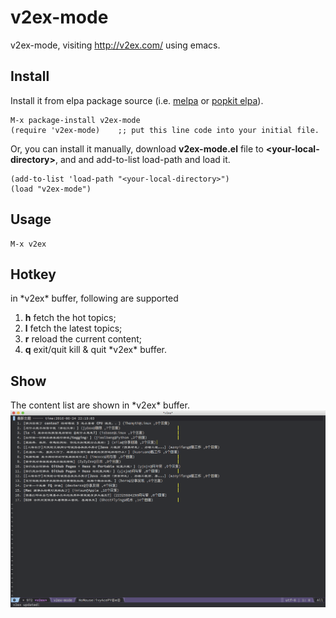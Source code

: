 # v2ex-mode
v2ex-mode, visiting http://v2ex.com/ using emacs.

## Install
Install it from elpa package source (i.e. [melpa](https://melpa.org/) or [popkit elpa](https://elpa.popkit.org/)).  
```elisp
M-x package-install v2ex-mode
(require 'v2ex-mode)    ;; put this line code into your initial file.
```

Or, you can install it manually, download **v2ex-mode.el** file to **\<your-local-directory>**, and
and add-to-list load-path and load it.  
```elisp
(add-to-list 'load-path "<your-local-directory>")
(load "v2ex-mode")
```

## Usage
```elisp
M-x v2ex
```

## Hotkey
in \*v2ex* buffer, following are supported  
1. **h** fetch the hot topics;  
2. **l** fetch the latest topics;  
3. **r** reload the current content;  
3. **q** exit/quit kill & quit \*v2ex* buffer.

## Show
The content list are shown in \*v2ex* buffer.  
![](doc/v2ex.png "v2ex conent list")
